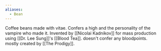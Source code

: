 ```yaml
---
aliases:
  - Bean
---
```

Coffee beans made with vitae.
Confers a high and the personality of the vampire who made it.
Invented by [[Nicolai Kadnikov]] for mass production using [[Dr. Lee Sung]]'s [[Blood Tea]]. 
doesn't confer any bloodpoints.
mostly created by [[The Prodigy]].
